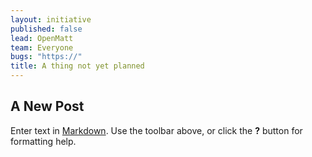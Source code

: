 ```yaml
---
layout: initiative
published: false
lead: OpenMatt
team: Everyone
bugs: "https://"
title: A thing not yet planned
---
```


## A New Post

Enter text in [Markdown](http://daringfireball.net/projects/markdown/). Use the toolbar above, or click the **?** button for formatting help.